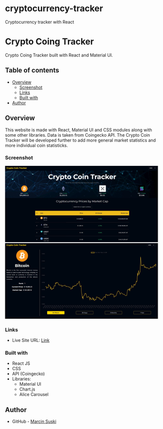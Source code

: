 # cryptocurrency-tracker
 Cryptocurrency tracker with React 
 
# Crypto Coing Tracker 

Crypto Coing Tracker built with React and Material UI. 


## Table of contents
- [Overview](#overview)
  - [Screenshot](#screenshot)
  - [Links](#links)
  - [Built with](#built-with)
- [Author](#author)


## Overview
This website is made with React, Material UI and CSS modules along with some other libraries. Data is taken from Coingecko API.
The Crypto Coin Tracker will be developed further to add more general market statistics and more individual coin statisticks.


### Screenshot

![](./src/images/screenshot.JPG)
![](./src/images/screenshot2.JPG)

### Links
- Live Site URL: [Link](https://lively-speculoos-185600.netlify.app/)


### Built with
- React JS
- CSS
- API (Coingecko)
- Libraries: 
  - Material UI
  - Chart.js
  - Alice Carousel


## Author
- GitHub - [Marcin Suski](https://github.com/marcinsuski)
